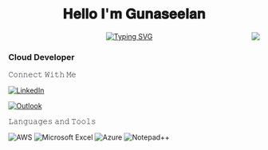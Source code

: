 <p align="center"><h1 align="center">𝐇𝐞𝐥𝐥𝐨 𝐈'𝐦 𝐆𝐮𝐧𝐚𝐬𝐞𝐞𝐥𝐚𝐧 </h1>          
<img align="right" src="https://visitor-badge.laobi.icu/badge?page_id=Gun27.Guna" />
</a></p>

<p align="center">
  <!-- Typing SVG by Guna- https://github.com/Guna/readme-typing-svg -->
<a href="https://github.com/Guna/readme-typing-svg">
<a href="https://git.io/typing-svg"><img src="https://readme-typing-svg.demolab.com?font=EXO+2&size=23&duration=4000&pause=1000&color=FFFDD0&center=true&vCenter=true&random=false&width=480&lines=AWS;Always+Learning+New+Things" alt="Typing SVG" /></a></p><h3 align="left"> 

</a>
Cloud Developer 
</h3>

𝙲𝚘𝚗𝚗𝚎𝚌𝚝 𝚆𝚒𝚝𝚑 𝙼𝚎

[![LinkedIn](https://img.shields.io/badge/LinkedIn-%230077B5.svg?logo=linkedin&logoColor=white)](https://www.linkedin.com/in/gunaseelan-a-r?)

[![Outlook](https://img.shields.io/badge/Microsoft_Outlook-0078D4??style=plastic&logo-appveyorstyle=for-the-badge&logo=microsoft-outlook&logoColor=white)](mailto:gunared@outlook.com)

𝙻𝚊𝚗𝚐𝚞𝚊𝚐𝚎𝚜 𝚊𝚗𝚍 𝚃𝚘𝚘𝚕𝚜

![AWS](https://img.shields.io/badge/AWS-%23FF9900.svg?style=for-the-badge&logo=amazon-aws&logoColor=white) 
![Microsoft Excel](https://img.shields.io/badge/Microsoft_Excel-217346?style=for-the-badge&logo=microsoft-excel&logoColor=white) 
![Azure](https://img.shields.io/badge/azure-%230072C6.svg?style=for-the-badge&logo=microsoftazure&logoColor=white) 
![Notepad++](https://img.shields.io/badge/Notepad++-90E59A.svg?style=for-the-badge&logo=notepad%2b%2b&logoColor=black) 

